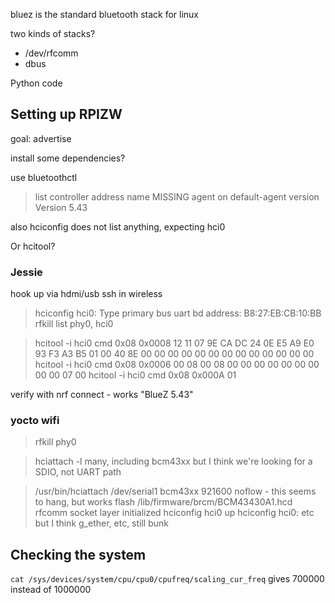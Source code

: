 bluez is the standard bluetooth stack for linux

two kinds of stacks?
- /dev/rfcomm
- dbus

Python code

## Setting up RPIZW
goal: advertise

install some dependencies?

use bluetoothctl

> list
controller address name MISSING
> agent on
> default-agent
> version
Version 5.43

also hciconfig does not list anything, expecting hci0



Or hcitool?

### Jessie
hook up via hdmi/usb
ssh in wireless

> hciconfig
hci0: Type primary bus uart
bd address: B8:27:EB:CB:10:BB
> rfkill list
phy0, hci0

> hcitool -i hci0 cmd 0x08 0x0008 12 11 07 9E CA DC 24 0E E5 A9 E0 93 F3 A3 B5 01 00 40 8E 00 00 00 00 00 00 00 00 00 00 00 00 00
> hcitool -i hci0 cmd 0x08 0x0006 00 08 00 08 00 00 00 00 00 00 00 00 00 07 00
> hcitool -i hci0 cmd 0x08 0x000A 01

verify with nrf connect - works "BlueZ 5.43"

### yocto wifi

> rfkill
phy0

> hciattach -l
many, including bcm43xx
but I think we're looking for a SDIO, not UART path

> /usr/bin/hciattach /dev/serial1 bcm43xx 921600 noflow -
this seems to hang, but works
flash /lib/firmware/brcm/BCM43430A1.hcd
rfcomm socket layer initialized
> hciconfig hci0 up
> hciconfig
hci0: etc
but I think g_ether, etc, still bunk

## Checking the system
``cat /sys/devices/system/cpu/cpu0/cpufreq/scaling_cur_freq`` gives 700000 instead of 1000000


